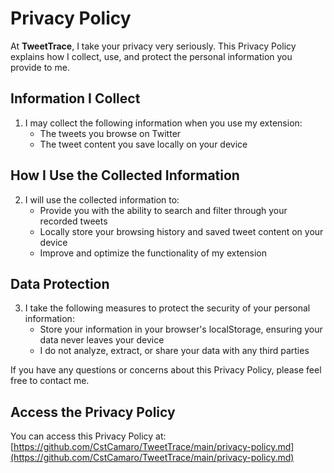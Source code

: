 # Privacy Policy  

At **TweetTrace**, I take your privacy very seriously. This Privacy Policy explains how I collect, use, and protect the personal information you provide to me.  

## Information I Collect  

1. I may collect the following information when you use my extension:  
   - The tweets you browse on Twitter  
   - The tweet content you save locally on your device  

## How I Use the Collected Information  

2. I will use the collected information to:  
   - Provide you with the ability to search and filter through your recorded tweets  
   - Locally store your browsing history and saved tweet content on your device  
   - Improve and optimize the functionality of my extension  

## Data Protection  

3. I take the following measures to protect the security of your personal information:  
   - Store your information in your browser's localStorage, ensuring your data never leaves your device  
   - I do not analyze, extract, or share your data with any third parties  

If you have any questions or concerns about this Privacy Policy, please feel free to contact me.  

## Access the Privacy Policy  

You can access this Privacy Policy at: [https://github.com/CstCamaro/TweetTrace/main/privacy-policy.md](https://github.com/CstCamaro/TweetTrace/main/privacy-policy.md)
